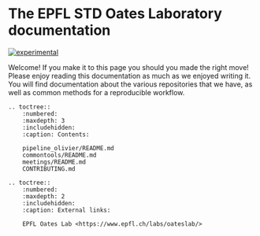 # The EPFL STD Oates Laboratory documentation

[![experimental](http://badges.github.io/stability-badges/dist/experimental.svg)](http://github.com/badges/stability-badges)

Welcome! If you make it to this page you should you made the right move!
Please enjoy reading this documentation as much as we enjoyed writing it. You will find documentation about the various repositories that we have, as well as common methods for a reproducible workflow.

[starterkit]: https://epfl-std.github.io/documentation

```{eval-rst}
.. toctree::
    :numbered:
    :maxdepth: 3
    :includehidden:
    :caption: Contents:

    pipeline_olivier/README.md
    commontools/README.md
    meetings/README.md
    CONTRIBUTING.md

.. toctree::
    :numbered:
    :maxdepth: 2
    :includehidden:
    :caption: External links:

    EPFL Oates Lab <https://www.epfl.ch/labs/oateslab/>
```
